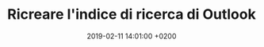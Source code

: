 ---
title: Ricreare l'indice di ricerca di Outlook
date: 2019-02-11 14:01:00 +0200
published: true
image: 'https://marzorati.co/img/office.png'
share-img: 'https://marzorati.co/img/office.png'
layout: externalpost
redirect_url: https://www.winhelponline.com/blog/reset-rebuild-windows-search-index-fix-problems/
categories:
  - Windows
tags:
  - outlook
  - regedit
  - windows
  - index
  - indice
  - ricerca
  - rebuild
  - search
---